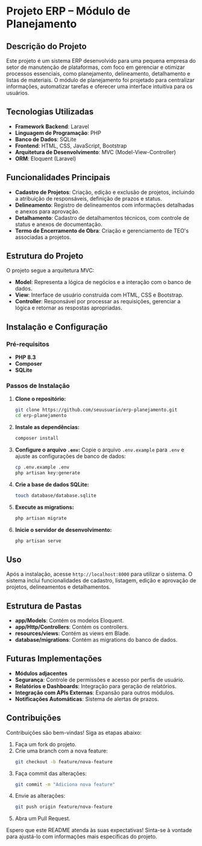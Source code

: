 # Projeto ERP – Módulo de Planejamento

## Descrição do Projeto
Este projeto é um sistema ERP desenvolvido para uma pequena empresa do setor de manutenção de plataformas, com foco em gerenciar e otimizar processos essenciais, como planejamento, delineamento, detalhamento e listas de materiais. O módulo de planejamento foi projetado para centralizar informações, automatizar tarefas e oferecer uma interface intuitiva para os usuários.

## Tecnologias Utilizadas
- **Framework Backend**: Laravel
- **Linguagem de Programação**: PHP
- **Banco de Dados**: SQLite
- **Frontend**: HTML, CSS, JavaScript, Bootstrap
- **Arquitetura de Desenvolvimento**: MVC (Model-View-Controller)
- **ORM**: Eloquent (Laravel)

## Funcionalidades Principais
- **Cadastro de Projetos**: Criação, edição e exclusão de projetos, incluindo a atribuição de responsáveis, definição de prazos e status.
- **Delineamento**: Registro de delineamentos com informações detalhadas e anexos para aprovação.
- **Detalhamento**: Cadastro de detalhamentos técnicos, com controle de status e anexos de documentação.
- **Termo de Encerramento de Obra**: Criação e gerenciamento de TEO's associadas a projetos.

## Estrutura do Projeto
O projeto segue a arquitetura MVC:
- **Model**: Representa a lógica de negócios e a interação com o banco de dados.
- **View**: Interface de usuário construída com HTML, CSS e Bootstrap.
- **Controller**: Responsável por processar as requisições, gerenciar a lógica e retornar as respostas apropriadas.

## Instalação e Configuração
### Pré-requisitos
- **PHP 8.3** 
- **Composer**
- **SQLite**

### Passos de Instalação
1. **Clone o repositório:**
   ```bash
   git clone https://github.com/seuusuario/erp-planejamento.git
   cd erp-planejamento
   ```

2. **Instale as dependências:**
   ```bash
   composer install
   ```

3. **Configure o arquivo `.env`:**
   Copie o arquivo `.env.example` para `.env` e ajuste as configurações de banco de dados:
   ```bash
   cp .env.example .env
   php artisan key:generate
   ```

4. **Crie a base de dados SQLite:**
   ```bash
   touch database/database.sqlite
   ```

5. **Execute as migrations:**
   ```bash
   php artisan migrate
   ```

6. **Inicie o servidor de desenvolvimento:**
   ```bash
   php artisan serve
   ```

## Uso
Após a instalação, acesse `http://localhost:8000` para utilizar o sistema. O sistema inclui funcionalidades de cadastro, listagem, edição e aprovação de projetos, delineamentos e detalhamentos.

## Estrutura de Pastas
- **app/Models**: Contém os modelos Eloquent.
- **app/Http/Controllers**: Contém os controllers.
- **resources/views**: Contém as views em Blade.
- **database/migrations**: Contém as migrations do banco de dados.

## Futuras Implementações
- **Módulos adjacentes**
- **Segurança**: Controle de permissões e acesso por perfis de usuário.
- **Relatórios e Dashboards**: Integração para geração de relatórios.
- **Integração com APIs Externas**: Expansão para outros módulos.
- **Notificações Automáticas**: Sistema de alertas de prazos.

## Contribuições
Contribuições são bem-vindas! Siga as etapas abaixo:
1. Faça um fork do projeto.
2. Crie uma branch com a nova feature:
   ```bash
   git checkout -b feature/nova-feature
   ```
3. Faça commit das alterações:
   ```bash
   git commit -m "Adiciona nova feature"
   ```
4. Envie as alterações:
   ```bash
   git push origin feature/nova-feature
   ```
5. Abra um Pull Request.

Espero que este README atenda às suas expectativas! Sinta-se à vontade para ajustá-lo com informações mais específicas do projeto.
